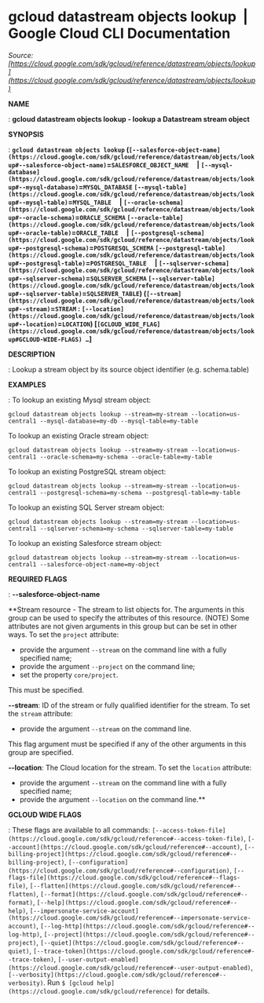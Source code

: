 # gcloud datastream objects lookup  |  Google Cloud CLI Documentation

*Source: [https://cloud.google.com/sdk/gcloud/reference/datastream/objects/lookup](https://cloud.google.com/sdk/gcloud/reference/datastream/objects/lookup)*

**NAME**

: **gcloud datastream objects lookup - lookup a Datastream stream object**

**SYNOPSIS**

: **`gcloud datastream objects lookup` (`[--salesforce-object-name](https://cloud.google.com/sdk/gcloud/reference/datastream/objects/lookup#--salesforce-object-name)`=`SALESFORCE_OBJECT_NAME`     | `[--mysql-database](https://cloud.google.com/sdk/gcloud/reference/datastream/objects/lookup#--mysql-database)`=`MYSQL_DATABASE` `[--mysql-table](https://cloud.google.com/sdk/gcloud/reference/datastream/objects/lookup#--mysql-table)`=`MYSQL_TABLE`     | `[--oracle-schema](https://cloud.google.com/sdk/gcloud/reference/datastream/objects/lookup#--oracle-schema)`=`ORACLE_SCHEMA` `[--oracle-table](https://cloud.google.com/sdk/gcloud/reference/datastream/objects/lookup#--oracle-table)`=`ORACLE_TABLE`     | `[--postgresql-schema](https://cloud.google.com/sdk/gcloud/reference/datastream/objects/lookup#--postgresql-schema)`=`POSTGRESQL_SCHEMA` `[--postgresql-table](https://cloud.google.com/sdk/gcloud/reference/datastream/objects/lookup#--postgresql-table)`=`POSTGRESQL_TABLE`     | `[--sqlserver-schema](https://cloud.google.com/sdk/gcloud/reference/datastream/objects/lookup#--sqlserver-schema)`=`SQLSERVER_SCHEMA` `[--sqlserver-table](https://cloud.google.com/sdk/gcloud/reference/datastream/objects/lookup#--sqlserver-table)`=`SQLSERVER_TABLE`) (`[--stream](https://cloud.google.com/sdk/gcloud/reference/datastream/objects/lookup#--stream)`=`STREAM` : `[--location](https://cloud.google.com/sdk/gcloud/reference/datastream/objects/lookup#--location)`=`LOCATION`) [`[GCLOUD_WIDE_FLAG](https://cloud.google.com/sdk/gcloud/reference/datastream/objects/lookup#GCLOUD-WIDE-FLAGS) …`]**

**DESCRIPTION**

: Lookup a stream object by its source object identifier (e.g. schema.table)

**EXAMPLES**

: To lookup an existing Mysql stream object:

```
gcloud datastream objects lookup --stream=my-stream --location=us-central1 --mysql-database=my-db --mysql-table=my-table
```

To lookup an existing Oracle stream object:

```
gcloud datastream objects lookup --stream=my-stream --location=us-central1 --oracle-schema=my-schema --oracle-table=my-table
```

To lookup an existing PostgreSQL stream object:

```
gcloud datastream objects lookup --stream=my-stream --location=us-central1 --postgresql-schema=my-schema --postgresql-table=my-table
```

To lookup an existing SQL Server stream object:

```
gcloud datastream objects lookup --stream=my-stream --location=us-central1 --sqlserver-schema=my-schema --sqlserver-table=my-table
```

To lookup an existing Salesforce stream object:

```
gcloud datastream objects lookup --stream=my-stream --location=us-central1 --salesforce-object-name=my-object
```

**REQUIRED FLAGS**

: **--salesforce-object-name**

**Stream resource - The stream to list objects for. The arguments in this group
can be used to specify the attributes of this resource. (NOTE) Some attributes
are not given arguments in this group but can be set in other ways.
To set the `project` attribute:

- provide the argument `--stream` on the command line with a fully
specified name;
- provide the argument `--project` on the command line;
- set the property `core/project`.

This must be specified.

**--stream**:
ID of the stream or fully qualified identifier for the stream.
To set the `stream` attribute:

- provide the argument `--stream` on the command line.

This flag argument must be specified if any of the other arguments in this group
are specified.

**--location**:
The Cloud location for the stream.
To set the `location` attribute:

- provide the argument `--stream` on the command line with a fully
specified name;
- provide the argument `--location` on the command line.**

**GCLOUD WIDE FLAGS**

: These flags are available to all commands: `[--access-token-file](https://cloud.google.com/sdk/gcloud/reference#--access-token-file)`,
`[--account](https://cloud.google.com/sdk/gcloud/reference#--account)`, `[--billing-project](https://cloud.google.com/sdk/gcloud/reference#--billing-project)`,
`[--configuration](https://cloud.google.com/sdk/gcloud/reference#--configuration)`,
`[--flags-file](https://cloud.google.com/sdk/gcloud/reference#--flags-file)`,
`[--flatten](https://cloud.google.com/sdk/gcloud/reference#--flatten)`, `[--format](https://cloud.google.com/sdk/gcloud/reference#--format)`, `[--help](https://cloud.google.com/sdk/gcloud/reference#--help)`, `[--impersonate-service-account](https://cloud.google.com/sdk/gcloud/reference#--impersonate-service-account)`,
`[--log-http](https://cloud.google.com/sdk/gcloud/reference#--log-http)`,
`[--project](https://cloud.google.com/sdk/gcloud/reference#--project)`, `[--quiet](https://cloud.google.com/sdk/gcloud/reference#--quiet)`, `[--trace-token](https://cloud.google.com/sdk/gcloud/reference#--trace-token)`, `[--user-output-enabled](https://cloud.google.com/sdk/gcloud/reference#--user-output-enabled)`,
`[--verbosity](https://cloud.google.com/sdk/gcloud/reference#--verbosity)`.
Run `$ [gcloud help](https://cloud.google.com/sdk/gcloud/reference)` for details.